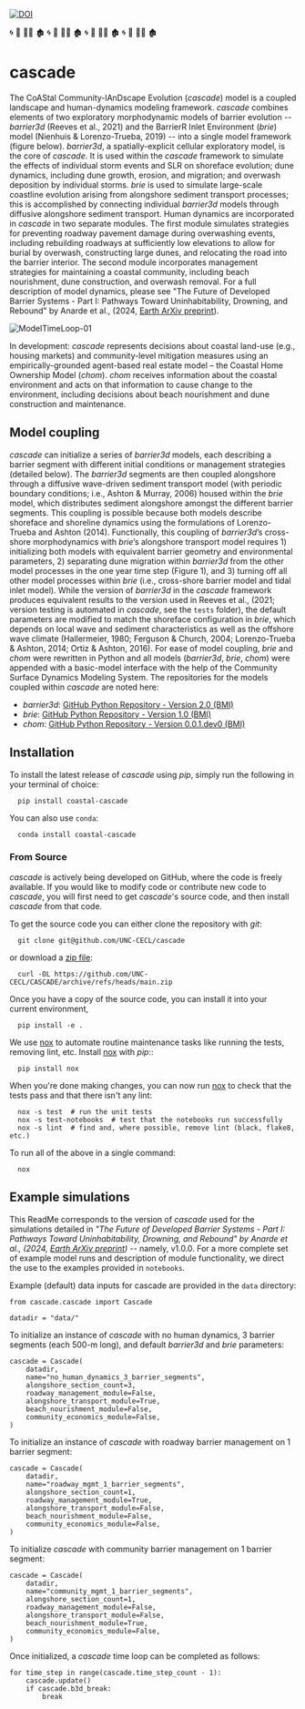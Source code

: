 [![DOI](https://zenodo.org/badge/310435424.svg)](https://zenodo.org/doi/10.5281/zenodo.10003561)

🌀 🌊 🏄‍♀️ 🏚️ 🌀 🌊 🏄‍♀️ 🏚️ 🌀 🌊 🏄‍♀️ 🏚️ 🌀 🌊 🏄‍♀️ 🏚️
# cascade

The CoAStal Community-lAnDscape Evolution (*cascade*) model is a coupled landscape and human-dynamics modeling framework.
*cascade* combines elements of two exploratory morphodynamic models of barrier evolution -- *barrier3d*
(Reeves et al., 2021) and the BarrierR Inlet Environment (*brie*) model (Nienhuis & Lorenzo-Trueba, 2019) -- into a
single model framework (figure below). *barrier3d*, a spatially-explicit cellular exploratory model, is the core of *cascade*.
It is used within the *cascade* framework to simulate the effects of individual storm events and SLR on shoreface
evolution; dune dynamics, including dune growth, erosion, and migration; and overwash deposition by individual storms.
*brie* is used to simulate large-scale coastline evolution arising from alongshore sediment transport processes; this is
accomplished by connecting individual *barrier3d* models through diffusive alongshore sediment transport. Human dynamics
are incorporated in *cascade* in two separate modules. The first module simulates strategies for preventing roadway
pavement damage during overwashing events, including rebuilding roadways at sufficiently low elevations to allow for
burial by overwash, constructing large dunes, and relocating the road into the barrier interior. The second module
incorporates management strategies for maintaining a coastal community, including beach nourishment, dune construction,
and overwash removal. For a full description of model dynamics, please see "The Future of Developed
Barrier Systems - Part I: Pathways Toward Uninhabitability, Drowning, and Rebound" by Anarde et al., (2024, [Earth ArXiv preprint](https://doi.org/10.31223/X5P947)).

![ModelTimeLoop-01](https://user-images.githubusercontent.com/57640439/226623608-d0c58437-d44f-4dca-8f43-0b92623fcda6.png)

In development: *cascade* represents decisions about coastal land-use (e.g., housing markets) and community-level
mitigation measures using an empirically-grounded agent-based real estate model – the Coastal Home Ownership Model (*chom*).
*chom* receives information about the coastal environment and acts on that information to cause change to the environment,
including decisions about beach nourishment and dune construction and maintenance.

## Model coupling
*cascade* can initialize a series of *barrier3d* models, each describing a barrier segment with different initial conditions
or management strategies (detailed below). The *barrier3d* segments are then coupled alongshore through a
diffusive wave-driven sediment transport model (with periodic boundary conditions; i.e., Ashton & Murray, 2006)
housed within the *brie* model, which distributes sediment alongshore amongst the different barrier segments.
This coupling is possible because both models describe shoreface and shoreline dynamics using the formulations of
Lorenzo-Trueba and Ashton (2014). Functionally, this coupling of *barrier3d*’s cross-shore morphodynamics with *brie*’s
alongshore transport model requires 1) initializing both models with equivalent barrier geometry and environmental
parameters, 2) separating dune migration within *barrier3d* from the other model processes in the one year time step
(Figure 1), and 3) turning off all other model processes within *brie*
(i.e., cross-shore barrier model and tidal inlet model). While the version of *barrier3d* in the *cascade* framework
produces equivalent results to the version used in Reeves et al., (2021; version testing is automated in *cascade*,
see the `tests` folder), the default parameters are modified to match the shoreface configuration in *brie*, which depends
on local wave and sediment characteristics as well as the offshore wave climate (Hallermeier, 1980; Ferguson & Church, 2004;
Lorenzo-Trueba & Ashton, 2014; Ortiz & Ashton, 2016). For ease of model coupling, *brie* and *chom* were rewritten in Python
and all models (*barrier3d*, *brie*, *chom*) were appended with a basic-model interface with the help of the
Community Surface Dynamics Modeling System. The repositories for the models coupled within *cascade* are noted here:
- *barrier3d*: [GitHub Python Repository - Version 2.0 (BMI)](https://github.com/UNC-CECL/Barrier3D)
- *brie*: [GitHub Python Repository - Version 1.0 (BMI)](https://github.com/UNC-CECL/brie)
- *chom*: [GitHub Python Repository - Version 0.0.1.dev0 (BMI)](https://github.com/UNC-CECL/CHOM)

## Installation

To install the latest release of *cascade* using *pip*, simply run the following in your terminal of choice:

      pip install coastal-cascade

You can also use `conda`:

      conda install coastal-cascade

### From Source

*cascade* is actively being developed on GitHub, where the code is freely available.
If you would like to modify code or contribute new code to *cascade*, you will first
need to get *cascade*'s source code, and then install *cascade* from that code.

To get the source code you can either clone the repository with *git*:

      git clone git@github.com/UNC-CECL/cascade

or download a [zip file](https://github.com/UNC-CECL/CASCADE/archive/refs/heads/main.zip):

      curl -OL https://github.com/UNC-CECL/CASCADE/archive/refs/heads/main.zip

Once you have a copy of the source code, you can install it into your current
environment,

      pip install -e .

We use [nox] to automate routine maintenance tasks like running the tests,
removing lint, etc. Install [nox] with *pip*::

      pip install nox

When you're done making changes, you can now run [nox] to check that the tests
pass and that there isn't any lint:

      nox -s test  # run the unit tests
      nox -s test-notebooks  # test that the notebooks run successfully
      nox -s lint  # find and, where possible, remove lint (black, flake8, etc.)

To run all of the above in a single command:

      nox

[nox]: https://nox.thea.codes/

## Example simulations
This ReadMe corresponds to the version of *cascade* used for the simulations detailed in 
*"The Future of Developed Barrier Systems - Part I: Pathways Toward Uninhabitability, Drowning, and Rebound" by 
Anarde et al., (2024, [Earth ArXiv preprint](https://doi.org/10.31223/X5P947))* -- namely, v1.0.0. For a more complete 
set of example model runs and description of module functionality, we direct the use to the examples
provided in `notebooks`.

Example (default) data inputs for cascade are provided in the `data` directory:
```
from cascade.cascade import Cascade

datadir = "data/"
```
To initialize an instance of *cascade* with no human dynamics, 3 barrier segments (each 500-m long), and
default *barrier3d* and *brie* parameters:
```
cascade = Cascade(
    datadir,
    name="no_human_dynamics_3_barrier_segments",
    alongshore_section_count=3,
    roadway_management_module=False,
    alongshore_transport_module=True,
    beach_nourishment_module=False,
    community_economics_module=False,
)
```
To initialize an instance of *cascade* with roadway barrier management on 1 barrier segment:
```
cascade = Cascade(
    datadir,
    name="roadway_mgmt_1_barrier_segments",
    alongshore_section_count=1,
    roadway_management_module=True,
    alongshore_transport_module=False,
    beach_nourishment_module=False,
    community_economics_module=False,
)
```
To initialize *cascade* with community barrier management on 1 barrier segment:
```
cascade = Cascade(
    datadir,
    name="community_mgmt_1_barrier_segments",
    alongshore_section_count=1,
    roadway_management_module=False,
    alongshore_transport_module=False,
    beach_nourishment_module=True,
    community_economics_module=False,
)
```
Once initialized, a *cascade* time loop can be completed as follows:
```
for time_step in range(cascade.time_step_count - 1):
    cascade.update()
    if cascade.b3d_break:
        break
```
